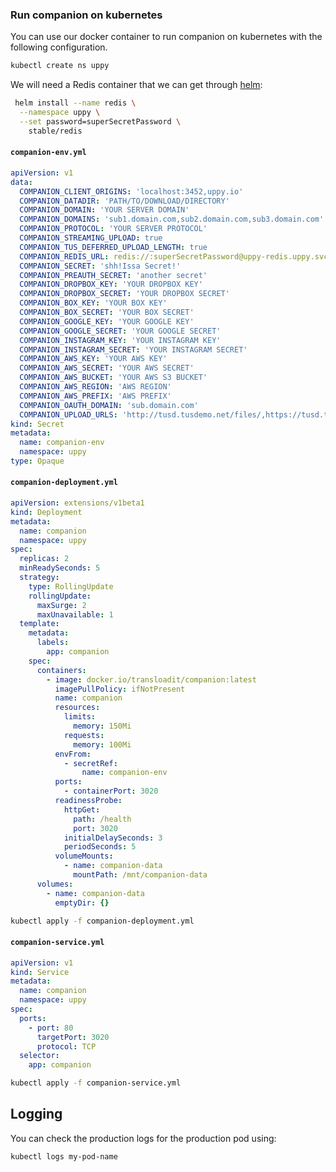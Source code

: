 ### Run companion on kubernetes

You can use our docker container to run companion on kubernetes with the
following configuration.

```bash
kubectl create ns uppy
```

We will need a Redis container that we can get through
[helm](https://github.com/kubernetes/helm):

```bash
 helm install --name redis \
  --namespace uppy \
  --set password=superSecretPassword \
    stable/redis
```

#### `companion-env.yml`

```yaml
apiVersion: v1
data:
  COMPANION_CLIENT_ORIGINS: 'localhost:3452,uppy.io'
  COMPANION_DATADIR: 'PATH/TO/DOWNLOAD/DIRECTORY'
  COMPANION_DOMAIN: 'YOUR SERVER DOMAIN'
  COMPANION_DOMAINS: 'sub1.domain.com,sub2.domain.com,sub3.domain.com'
  COMPANION_PROTOCOL: 'YOUR SERVER PROTOCOL'
  COMPANION_STREAMING_UPLOAD: true
  COMPANION_TUS_DEFERRED_UPLOAD_LENGTH: true
  COMPANION_REDIS_URL: redis://:superSecretPassword@uppy-redis.uppy.svc.cluster.local:6379
  COMPANION_SECRET: 'shh!Issa Secret!'
  COMPANION_PREAUTH_SECRET: 'another secret'
  COMPANION_DROPBOX_KEY: 'YOUR DROPBOX KEY'
  COMPANION_DROPBOX_SECRET: 'YOUR DROPBOX SECRET'
  COMPANION_BOX_KEY: 'YOUR BOX KEY'
  COMPANION_BOX_SECRET: 'YOUR BOX SECRET'
  COMPANION_GOOGLE_KEY: 'YOUR GOOGLE KEY'
  COMPANION_GOOGLE_SECRET: 'YOUR GOOGLE SECRET'
  COMPANION_INSTAGRAM_KEY: 'YOUR INSTAGRAM KEY'
  COMPANION_INSTAGRAM_SECRET: 'YOUR INSTAGRAM SECRET'
  COMPANION_AWS_KEY: 'YOUR AWS KEY'
  COMPANION_AWS_SECRET: 'YOUR AWS SECRET'
  COMPANION_AWS_BUCKET: 'YOUR AWS S3 BUCKET'
  COMPANION_AWS_REGION: 'AWS REGION'
  COMPANION_AWS_PREFIX: 'AWS PREFIX'
  COMPANION_OAUTH_DOMAIN: 'sub.domain.com'
  COMPANION_UPLOAD_URLS: 'http://tusd.tusdemo.net/files/,https://tusd.tusdemo.net/files/'
kind: Secret
metadata:
  name: companion-env
  namespace: uppy
type: Opaque
```

#### `companion-deployment.yml`

```yaml
apiVersion: extensions/v1beta1
kind: Deployment
metadata:
  name: companion
  namespace: uppy
spec:
  replicas: 2
  minReadySeconds: 5
  strategy:
    type: RollingUpdate
    rollingUpdate:
      maxSurge: 2
      maxUnavailable: 1
  template:
    metadata:
      labels:
        app: companion
    spec:
      containers:
        - image: docker.io/transloadit/companion:latest
          imagePullPolicy: ifNotPresent
          name: companion
          resources:
            limits:
              memory: 150Mi
            requests:
              memory: 100Mi
          envFrom:
            - secretRef:
                name: companion-env
          ports:
            - containerPort: 3020
          readinessProbe:
            httpGet:
              path: /health
              port: 3020
            initialDelaySeconds: 3
            periodSeconds: 5
          volumeMounts:
            - name: companion-data
              mountPath: /mnt/companion-data
      volumes:
        - name: companion-data
          emptyDir: {}
```

```bash
kubectl apply -f companion-deployment.yml
```

#### `companion-service.yml`

```yaml
apiVersion: v1
kind: Service
metadata:
  name: companion
  namespace: uppy
spec:
  ports:
    - port: 80
      targetPort: 3020
      protocol: TCP
  selector:
    app: companion
```

```bash
kubectl apply -f companion-service.yml
```

## Logging

You can check the production logs for the production pod using:

```bash
kubectl logs my-pod-name
```
